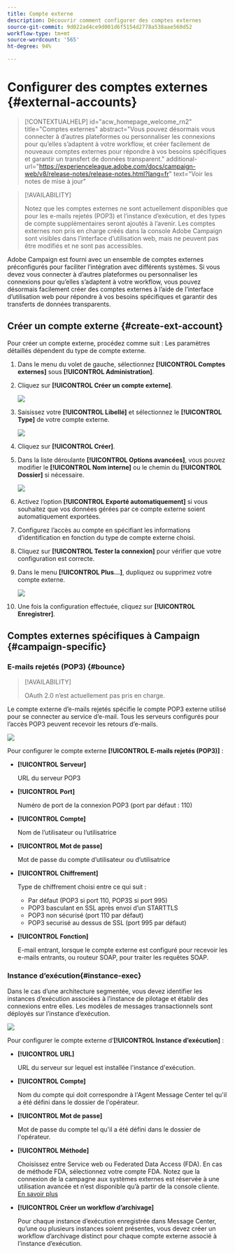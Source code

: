 ```yaml
---
title: Compte externe
description: Découvrir comment configurer des comptes externes
source-git-commit: 9d022ad4ce9d001d6f5154d2778a538aae560d52
workflow-type: tm+mt
source-wordcount: '565'
ht-degree: 94%

---
```


# Configurer des comptes externes {#external-accounts}


>[!CONTEXTUALHELP]
>id="acw_homepage_welcome_rn2"
>title="Comptes externes"
>abstract="Vous pouvez désormais vous connecter à d’autres plateformes ou personnaliser les connexions pour qu’elles s’adaptent à votre workflow, et créer facilement de nouveaux comptes externes pour répondre à vos besoins spécifiques et garantir un transfert de données transparent."
>additional-url="https://experienceleague.adobe.com/docs/campaign-web/v8/release-notes/release-notes.html?lang=fr" text="Voir les notes de mise à jour"


>[!AVAILABILITY]
>
> Notez que les comptes externes ne sont actuellement disponibles que pour les e-mails rejetés (POP3) et l’instance d’exécution, et des types de compte supplémentaires seront ajoutés à l’avenir.
> Les comptes externes non pris en charge créés dans la console Adobe Campaign sont visibles dans l’interface d’utilisation web, mais ne peuvent pas être modifiés et ne sont pas accessibles.

Adobe Campaign est fourni avec un ensemble de comptes externes préconfigurés pour faciliter l’intégration avec différents systèmes. Si vous devez vous connecter à d’autres plateformes ou personnaliser les connexions pour qu’elles s’adaptent à votre workflow, vous pouvez désormais facilement créer des comptes externes à l’aide de l’interface d’utilisation web pour répondre à vos besoins spécifiques et garantir des transferts de données transparents.

## Créer un compte externe {#create-ext-account}

Pour créer un compte externe, procédez comme suit : Les paramètres détaillés dépendent du type de compte externe.

1. Dans le menu du volet de gauche, sélectionnez **[!UICONTROL Comptes externes]** sous **[!UICONTROL Administration]**.

1. Cliquez sur **[!UICONTROL Créer un compte externe]**.

   ![](assets/external_account_create_1.png)

1. Saisissez votre **[!UICONTROL Libellé]** et sélectionnez le **[!UICONTROL Type]** de votre compte externe.

   ![](assets/external_account_create_2.png)

1. Cliquez sur **[!UICONTROL Créer]**.

1. Dans la liste déroulante **[!UICONTROL Options avancées]**, vous pouvez modifier le **[!UICONTROL Nom interne]** ou le chemin du **[!UICONTROL Dossier]** si nécessaire.

   ![](assets/external_account_create_3.png)

1. Activez l’option **[!UICONTROL Exporté automatiquement]** si vous souhaitez que vos données gérées par ce compte externe soient automatiquement exportées.

1. Configurez l’accès au compte en spécifiant les informations d’identification en fonction du type de compte externe choisi.

1. Cliquez sur **[!UICONTROL Tester la connexion]** pour vérifier que votre configuration est correcte.

1. Dans le menu **[!UICONTROL Plus...]**, dupliquez ou supprimez votre compte externe.

   ![](assets/external_account_create_4.png)

1. Une fois la configuration effectuée, cliquez sur **[!UICONTROL Enregistrer]**.

## Comptes externes spécifiques à Campaign {#campaign-specific}

### E-mails rejetés (POP3) {#bounce}

>[!AVAILABILITY]
>
> OAuth 2.0 n’est actuellement pas pris en charge.

Le compte externe d’e-mails rejetés spécifie le compte POP3 externe utilisé pour se connecter au service d’e-mail. Tous les serveurs configurés pour l’accès POP3 peuvent recevoir les retours d’e-mails.

![](assets/external_account_bounce.png)

Pour configurer le compte externe **[!UICONTROL E-mails rejetés (POP3)]** :

* **[!UICONTROL Serveur]**

  URL du serveur POP3

* **[!UICONTROL Port]**

  Numéro de port de la connexion POP3 (port par défaut : 110)

* **[!UICONTROL Compte]**

  Nom de l’utilisateur ou l’utilisatrice

* **[!UICONTROL Mot de passe]**

  Mot de passe du compte d’utilisateur ou d’utilisatrice

* **[!UICONTROL Chiffrement]**

  Type de chiffrement choisi entre ce qui suit :

   * Par défaut (POP3 si port 110, POP3S si port 995)
   * POP3 basculant en SSL après envoi d’un STARTTLS
   * POP3 non sécurisé (port 110 par défaut)
   * POP3 securisé au dessus de SSL (port 995 par défaut)

* **[!UICONTROL Fonction]**

  E-mail entrant, lorsque le compte externe est configuré pour recevoir les e-mails entrants, ou routeur SOAP, pour traiter les requêtes SOAP.

### Instance d’exécution{#instance-exec}

Dans le cas d’une architecture segmentée, vous devez identifier les instances d’exécution associées à l’instance de pilotage et établir des connexions entre elles. Les modèles de messages transactionnels sont déployés sur l’instance d’exécution.

![](assets/external_account_exec.png)

Pour configurer le compte externe d’**[!UICONTROL Instance d’exécution]** :

* **[!UICONTROL URL]**

  URL du serveur sur lequel est installée l&#39;instance d&#39;exécution.

* **[!UICONTROL Compte]**

  Nom du compte qui doit correspondre à l&#39;Agent Message Center tel qu&#39;il a été défini dans le dossier de l&#39;opérateur.

* **[!UICONTROL Mot de passe]**

  Mot de passe du compte tel qu&#39;il a été défini dans le dossier de l&#39;opérateur.

* **[!UICONTROL Méthode]**

  Choisissez entre Service web ou Federated Data Access (FDA).
En cas de méthode FDA, sélectionnez votre compte FDA. Notez que la connexion de la campagne aux systèmes externes est réservée à une utilisation avancée et n’est disponible qu’à partir de la console cliente. [En savoir plus](https://experienceleague.adobe.com/fr/docs/campaign/campaign-v8/connect/fda#_blank)

* **[!UICONTROL Créer un workflow d’archivage]**

  Pour chaque instance d’exécution enregistrée dans Message Center, qu’une ou plusieurs instances soient présentes, vous devez créer un workflow d’archivage distinct pour chaque compte externe associé à l’instance d’exécution.
